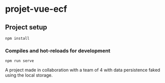 # projet-vue-ecf

## Project setup
```
npm install
```

### Compiles and hot-reloads for development
```
npm run serve
```

A project made in collaboration with a team of 4 with data persistence faked using the local storage.
